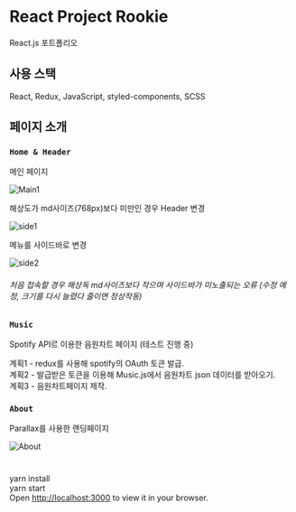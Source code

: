 # React Project Rookie
React.js 포트폴리오

## 사용 스택
React, Redux, JavaScript, styled-components, SCSS   


## 페이지 소개

### `Home & Header`
메인 페이지  
  
![Main1](https://user-images.githubusercontent.com/89756426/221184806-7f27634a-10ae-4f90-9dd3-a4dd5c07574b.png) 
  
  
해상도가 md사이즈(768px)보다 미만인 경우 Header 변경  

![side1](https://user-images.githubusercontent.com/89756426/221185031-37323bf0-0f1e-4aef-b0fd-753b0bc6c86e.png)  

메뉴를 사이드바로 변경  

![side2](https://user-images.githubusercontent.com/89756426/221185017-f81d2560-8b51-413c-85c0-1ba21695a0b3.png)  
  
###### 처음 접속할 경우 해상독 md사이즈보다 작으며 사이드바가 미노출되는 오류 (수정 예정, 크기를 다시 늘렸다 줄이면 정상작동)  

### `Music`

Spotify API르 이용한 음원차트 페이지 (테스트 진행 중)  
  
계획1 - redux를 사용해 spotify의 OAuth 토큰 발급.   
계획2 - 발급받은 토큰을 이용해 Music.js에서 음원차트 json 데이터를 받아오기.  
계획3 - 음원차트페이지 제작.  
  
### `About`
Parallax를 사용한 랜딩페이지  

![About](https://user-images.githubusercontent.com/89756426/221187179-2c640870-fa0c-4ae8-b70f-9acbcd24bc46.png)  

  
#
yarn install  
yarn start  
Open [http://localhost:3000](http://localhost:3000) to view it in your browser.  
